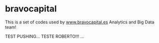 # bravocapital
This is a set of codes used by www.bravocapital.es Analytics and Big Data team!

TEST PUSHING...
TESTE ROBERTO!!!
...
